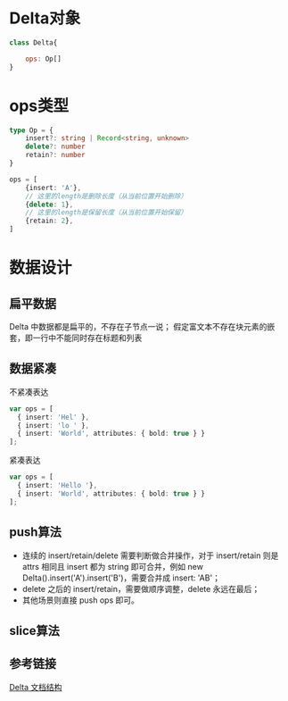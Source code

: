 # Delta对象
```js
class Delta{

    ops: Op[]
}
```

# ops类型
```ts
type Op = {
    insert?: string | Record<string, unknown>
    delete?: number
    retain?: number
}

ops = [
    {insert: 'A'},
    // 这里的length是删除长度（从当前位置开始删除）
    {delete: 1},
    // 这里的length是保留长度（从当前位置开始保留）
    {retain: 2},
]
```

# 数据设计
## 扁平数据
Delta 中数据都是扁平的，不存在子节点一说；
假定富文本不存在块元素的嵌套，即一行中不能同时存在标题和列表

## 数据紧凑
不紧凑表达
```ts
var ops = [
  { insert: 'Hel' },
  { insert: 'lo ' },
  { insert: 'World', attributes: { bold: true } }
];
```
紧凑表达
```ts
var ops = [
  { insert: 'Hello '},
  { insert: 'World', attributes: { bold: true } }
];
```

## push算法
- 连续的 insert/retain/delete 需要判断做合并操作，对于 insert/retain 则是 attrs 相同且 insert 都为 string 即可合并，例如 new Delta().insert('A').insert('B')，需要合并成 insert: 'AB'；
- delete 之后的 insert/retain，需要做顺序调整，delete 永远在最后；
- 其他场景则直接 push ops 即可。

## slice算法



## 参考链接
[Delta 文档结构](https://tech.kujiale.com/fu-wen-ben-bian-ji-qi-quill-js-xi-lie-yi-delta-wen-dang-jie-gou/)